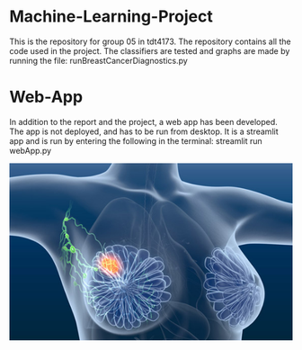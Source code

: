 # Machine-Learning-Project
This is the repository for group 05 in tdt4173. The repository contains all the code used in the project. The classifiers are tested and graphs are made by running the file: runBreastCancerDiagnostics.py

# Web-App
In addition to the report and the project, a web app has been developed. The app is not deployed, and has to be run from desktop. It is a streamlit app and is run by entering the following in the terminal: streamlit run webApp.py

![Alt text](BreastCancer.jpg?raw=true "Title")

